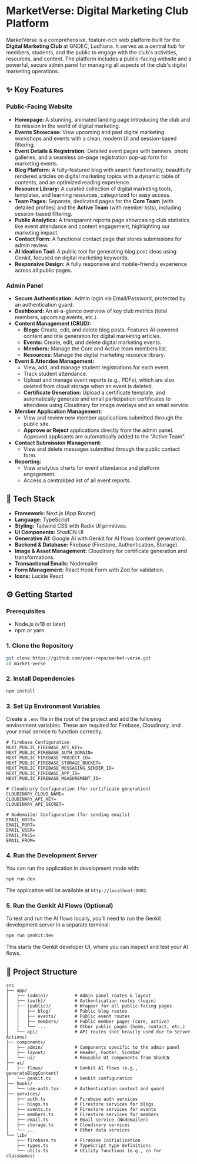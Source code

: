 # MarketVerse: Digital Marketing Club Platform

MarketVerse is a comprehensive, feature-rich web platform built for the **Digital Marketing Club** at GNDEC, Ludhiana. It serves as a central hub for members, students, and the public to engage with the club's activities, resources, and content. The platform includes a public-facing website and a powerful, secure admin panel for managing all aspects of the club's digital marketing operations.

<!-- ![MarketVerse Homepage](https://placehold.co/1200x600.png?text=MarketVerse+Screenshot) -->

## ✨ Key Features

### Public-Facing Website
- **Homepage:** A stunning, animated landing page introducing the club and its mission in the world of digital marketing.
- **Events Showcase:** View upcoming and past digital marketing workshops and events with a clean, modern UI and session-based filtering.
- **Event Details & Registration:** Detailed event pages with banners, photo galleries, and a seamless on-page registration pop-up form for marketing events.
- **Blog Platform:** A fully-featured blog with search functionality, beautifully rendered articles on digital marketing topics with a dynamic table of contents, and an optimized reading experience.
- **Resource Library:** A curated collection of digital marketing tools, templates, and learning resources, categorized for easy access.
- **Team Pages:** Separate, dedicated pages for the **Core Team** (with detailed profiles) and the **Active Team** (with member lists), including session-based filtering.
- **Public Analytics:** A transparent reports page showcasing club statistics like event attendance and content engagement, highlighting our marketing impact.
- **Contact Form:** A functional contact page that stores submissions for admin review.
- **AI Ideation Tool:** A public tool for generating blog post ideas using Genkit, focused on digital marketing keywords.
- **Responsive Design:** A fully responsive and mobile-friendly experience across all public pages.

### Admin Panel
- **Secure Authentication:** Admin login via Email/Password, protected by an authentication guard.
- **Dashboard:** An at-a-glance overview of key club metrics (total members, upcoming events, etc.).
- **Content Management (CRUD):**
  - **Blogs:** Create, edit, and delete blog posts. Features AI-powered content and title generation for digital marketing articles.
  - **Events:** Create, edit, and delete digital marketing events.
  - **Members:** Manage the Core and Active team members list.
  - **Resources:** Manage the digital marketing resource library.
- **Event & Attendee Management:**
  - View, add, and manage student registrations for each event.
  - Track student attendance.
  - Upload and manage event reports (e.g., PDFs), which are also deleted from cloud storage when an event is deleted.
  - **Certificate Generation:** Upload a certificate template, and automatically generate and email participation certificates to attendees using Cloudinary for image overlays and an email service.
- **Member Application Management:**
  - View and review new member applications submitted through the public site.
  - **Approve or Reject** applications directly from the admin panel. Approved applicants are automatically added to the "Active Team".
- **Contact Submission Management:**
  - View and delete messages submitted through the public contact form.
- **Reporting:**
  - View analytics charts for event attendance and platform engagement.
  - Access a centralized list of all event reports.


## 🚀 Tech Stack

- **Framework:** Next.js (App Router)
- **Language:** TypeScript
- **Styling:** Tailwind CSS with Radix UI primitives.
- **UI Components:** ShadCN UI
- **Generative AI:** Google AI with Genkit for AI flows (content generation).
- **Backend & Database:** Firebase (Firestore, Authentication, Storage).
- **Image & Asset Management:** Cloudinary for certificate generation and transformations.
- **Transactional Emails:** Nodemailer
- **Form Management:** React Hook Form with Zod for validation.
- **Icons:** Lucide React

## ⚙️ Getting Started

### Prerequisites
- Node.js (v18 or later)
- npm or yarn

### 1. Clone the Repository
```bash
git clone https://github.com/your-repo/market-verse.git
cd market-verse
```

### 2. Install Dependencies
```bash
npm install
```

### 3. Set Up Environment Variables
Create a `.env` file in the root of the project and add the following environment variables. These are required for Firebase, Cloudinary, and your email service to function correctly.

```env
# Firebase Configuration
NEXT_PUBLIC_FIREBASE_API_KEY=
NEXT_PUBLIC_FIREBASE_AUTH_DOMAIN=
NEXT_PUBLIC_FIREBASE_PROJECT_ID=
NEXT_PUBLIC_FIREBASE_STORAGE_BUCKET=
NEXT_PUBLIC_FIREBASE_MESSAGING_SENDER_ID=
NEXT_PUBLIC_FIREBASE_APP_ID=
NEXT_PUBLIC_FIREBASE_MEASUREMENT_ID=

# Cloudinary Configuration (for certificate generation)
CLOUDINARY_CLOUD_NAME=
CLOUDINARY_API_KEY=
CLOUDINARY_API_SECRET=

# Nodemailer Configuration (for sending emails)
EMAIL_HOST=
EMAIL_PORT=
EMAIL_USER=
EMAIL_PASS=
EMAIL_FROM=
```

### 4. Run the Development Server
You can run the application in development mode with:

```bash
npm run dev
```
The application will be available at `http://localhost:9002`.

### 5. Run the Genkit AI Flows (Optional)
To test and run the AI flows locally, you'll need to run the Genkit development server in a separate terminal:

```bash
npm run genkit:dev
```
This starts the Genkit developer UI, where you can inspect and test your AI flows.

## 📁 Project Structure

```
src
├── app/
│   ├── (admin)/          # Admin panel routes & layout
│   ├── (auth)/           # Authentication routes (login)
│   ├── (public)/         # Wrapper for all public-facing pages
│   │   ├── blog/         # Public blog routes
│   │   ├── events/       # Public event routes
│   │   ├── members/      # Public member pages (core, active)
│   │   └── ...           # Other public pages (home, contact, etc.)
│   └── api/              # API routes (not heavily used due to Server Actions)
├── components/
│   ├── admin/            # Components specific to the admin panel
│   ├── layout/           # Header, Footer, Sidebar
│   └── ui/               # Reusable UI components from ShadCN
├── ai/
│   ├── flows/            # Genkit AI flows (e.g., generateBlogContent)
│   └── genkit.ts         # Genkit configuration
├── hooks/
│   └── use-auth.tsx      # Authentication context and guard
├── services/
│   ├── auth.ts           # Firebase auth services
│   ├── blogs.ts          # Firestore services for blogs
│   ├── events.ts         # Firestore services for events
│   ├── members.ts        # Firestore services for members
│   ├── email.ts          # Email service (Nodemailer)
│   ├── storage.ts        # Cloudinary services
│   └── ...               # Other data services
└── lib/
    ├── firebase.ts       # Firebase initialization
    ├── types.ts          # TypeScript type definitions
    └── utils.ts          # Utility functions (e.g., cn for classnames)
```
